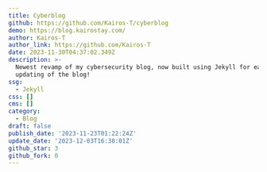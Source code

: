 ```yaml
---
title: Cyberblog
github: https://github.com/Kairos-T/cyberblog
demo: https://blog.kairostay.com/
author: Kairos-T
author_link: https://github.com/Kairos-T
date: 2023-11-30T04:37:02.349Z
description: >-
  Newest revamp of my cybersecurity blog, now built using Jekyll for easy
  updating of the blog!
ssg:
  - Jekyll
css: []
cms: []
category:
  - Blog
draft: false
publish_date: '2023-11-23T01:22:24Z'
update_date: '2023-12-03T16:38:01Z'
github_star: 3
github_fork: 0
---
```

